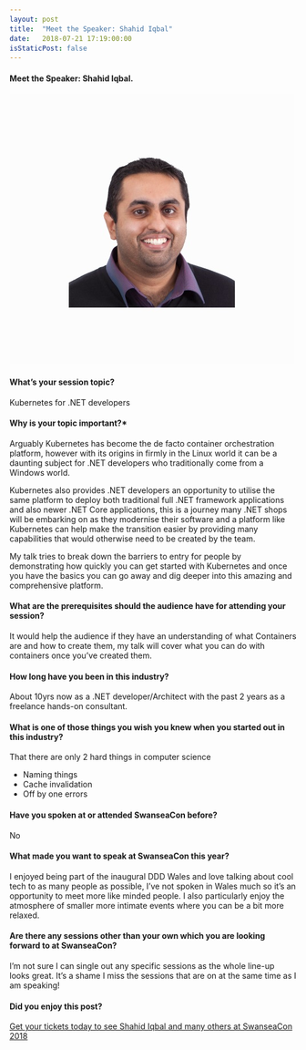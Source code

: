 ```yaml
---
layout: post
title:  "Meet the Speaker: Shahid Iqbal"
date:   2018-07-21 17:19:00:00
isStaticPost: false
---
```


#### Meet the Speaker: Shahid Iqbal.

<img src="/img/people/ShahidIqbal.jpg"/>

#### What’s your session topic?

Kubernetes for .NET developers
 

#### Why is your topic important?*

Arguably Kubernetes has become the de facto container orchestration platform, however with its origins in firmly in the Linux world it can be a daunting subject for .NET developers who traditionally come from a Windows world.

Kubernetes also provides .NET developers an opportunity to utilise the same platform to deploy both traditional full .NET framework applications and also newer .NET Core applications, this is a journey many .NET shops will be embarking on as they modernise their software and a platform like Kubernetes can help make the transition easier by providing many capabilities that would otherwise need to be created by the team.

My talk tries to break down the barriers to entry for people by demonstrating how quickly you can get started with Kubernetes and once you have the basics you can go away and dig deeper into this amazing and comprehensive platform.

 
#### What are the prerequisites should the audience have for attending your session?

It would help the audience if they have an understanding of what Containers are and how to create them, my talk will cover what you can do with containers once you’ve created them.


#### How long have you been in this industry?

About 10yrs now as a .NET developer/Architect with the past 2 years as a freelance hands-on consultant.

 
#### What is one of those things you wish you knew when you started out in this industry?

That there are only 2 hard things in computer science

* Naming things
* Cache invalidation
* Off by one errors
 

#### Have you spoken at or attended SwanseaCon before?

No


#### What made you want to speak at SwanseaCon this year?

I enjoyed being part of the inaugural DDD Wales and love talking about cool tech to as many people as possible, I’ve not spoken in Wales much so it’s an opportunity to meet more like minded people. I also particularly enjoy the atmosphere of smaller more intimate events where you can be a bit more relaxed.

 
#### Are there any sessions other than your own which you are looking forward to at SwanseaCon?

I’m not sure I can single out any specific sessions as the whole line-up looks great. It’s a shame I miss the sessions that are on at the same time as I am speaking!



#### Did you enjoy this post?
[Get your tickets today to see Shahid Iqbal and many others at SwanseaCon 2018](http://www.swanseacon.co.uk/)
